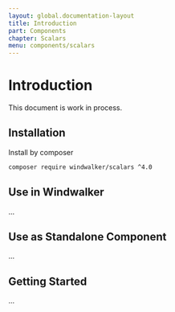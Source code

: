 ```yaml
---
layout: global.documentation-layout
title: Introduction
part: Components
chapter: Scalars
menu: components/scalars
---
```


# Introduction

This document is work in process.

## Installation

Install by composer

```bash
composer require windwalker/scalars ^4.0
```

## Use in Windwalker

...

## Use as Standalone Component

...

## Getting Started

...
